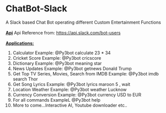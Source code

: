 # ChatBot-Slack
A Slack based Chat Bot operating different Custom Entertainment Functions
<br><br>
<b><u>Api</b></u>
Api Reference from: https://api.slack.com/bot-users
<br><br>
<b><u>Applications:</u></b>
<br>
1. Calculator Example: @Py3bot calculate 23 * 34
2. Cricket Score Example: @Py3bot cricscore
3. Dictionary Example: @Py3bot meaning star
4. News Updates Example: @Py3bot getnews Donald Trump
5. Get Top TV Series, Movies, Search from IMDB Example: @Py3bot imdb search Thor
6. Get Song Lyrics Example: @Py3bot lyrics maroon 5 , wait 
7. Location Weather Example: @Py3bot weather Lucknow
8. Currency Conversion Example: @Py3bot currency USD to EUR
9. For all commands ExampleL @Py3bot help
10. More to come...Interactive AI, Youtube downloader etc..
<br>
